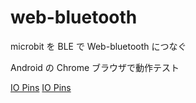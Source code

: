 # web-bluetooth


microbit を BLE で Web-bluetooth につなぐ

Android の Chrome ブラウザで動作テスト

[IO Pins](/iopin)
[IO Pins](/iopin)
